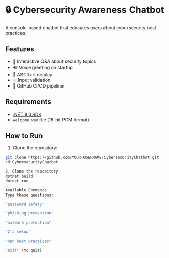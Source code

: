 # 🔒 Cybersecurity Awareness Chatbot

A console-based chatbot that educates users about cybersecurity best practices.

## Features
- 💬 Interactive Q&A about security topics
- 🔊 Voice greeting on startup
- 🎨 ASCII art display
- ✅ Input validation
- 🔄 GitHub CI/CD pipeline

## Requirements
- [.NET 8.0 SDK](https://dotnet.microsoft.com/download)
- `welcome.wav` file (16-bit PCM format)

## How to Run
1. Clone the repository:
```bash
git clone https://github.com/YOUR-USERNAME/CybersecurityChatbot.git
cd CybersecurityChatbot

2. Clone the repository:
dotnet build
dotnet run

Available Commands
Type these questions:

"password safety"

"phishing prevention"

"malware protection"

"2fa setup"

"vpn best practices"

"exit" (to quit)

